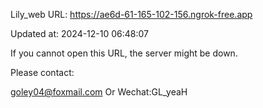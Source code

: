Lily_web URL: https://ae6d-61-165-102-156.ngrok-free.app

Updated at: 2024-12-10 06:48:07

If you cannot open this URL, the server might be down.

Please contact: 

goley04@foxmail.com Or Wechat:GL_yeaH